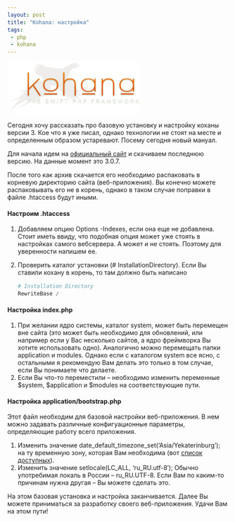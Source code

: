 ```yaml
---
layout: post
title: "Kohana: настройка"
tags:
 - php
 - kohana
---
```


![kohana logo](/media/images/kohana-300x119.png)

Сегодня хочу рассказать про базовую установку и настройку коханы версии 3. Кое что я уже писал, однако технологии не стоят на месте и определенным образом устаревают. Посему сегодня новый мануал.

Для начала идем на [официальный сайт](http://kohanaframework.org) и скачиваем последнюю версию. На данные момент это 3.0.7.

После того как архив скачается его необходимо распаковать в корневую директорию сайта (веб-приложения). Вы конечно можете распаковывать его не в корень, однако в таком случае поправки в файле .htaccess будут иными.

#### Настроим .htaccess

 1. Добавляем опцию Options -Indexes, если она еще не добавлена. Стоит иметь ввиду, что подобная опция может уже стоять в настройках самого вебсервера. А может и не стоять. Поэтому для уверенности напишем ее.
 2. Проверить каталог установки (# InstallationDirectory). Если Вы ставили кохану в корень, то там должно быть написано

	``` php
	# Installation Directory
	RewriteBase /
	```

#### Настройка index.php

 1. При желании ядро системы, каталог system, может быть перемещен вне сайта (это может быть необходимо для обновлений, или например если у Вас несколько сайтов, а ядро фреймворка Вы хотите использовать одно). Аналогично можно перемещать папки application и modules. Однако если с каталогом system все ясно, с остальными я рекомендую Вам делать это только в том случае, если Вы понимаете что делаете.
 2. Если Вы что-то переместили – необходимо изменить переменные $system, $application и $modules на соответствующие пути.

#### Настройка application/bootstrap.php

Этот файл необходим для базовой настройки веб-приложения. В нем можно задавать различные конфигуационные параметры, определяющие работу всего приложения.

 1. Изменить значение date_default_timezone_set(‘Asia/Yekaterinburg’); на ту временную зону, которая Вам необходима (вот [список доступных](http://ru.php.net/timezones)).
 2. Изменить значение setlocale(LC_ALL, ‘ru_RU.utf-8′); Обычно употребимая локаль в России – ru_RU.UTF-8. Если Вам по каким-то причинам нужна другая – Вы можете сделать это.

На этом базовая установка и настройка заканчивается. Далее Вы можете приниматься за разработку своего веб-приложения. Удачи Вам на этом пути!

